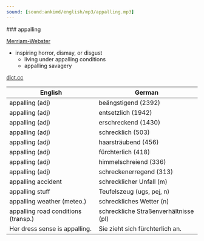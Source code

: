 ```yaml
---
sound: [sound:ankimd/english/mp3/appalling.mp3]
---
```


\### appalling

[Merriam-Webster](https://www.merriam-webster.com/dictionary/appalling)

- inspiring horror, dismay, or disgust
    - living under appalling conditions
    - appalling savagery

[dict.cc](https://www.dict.cc/appalling)

| English        | German       |
| -------------- | ------------ |
| appalling (adj) | beängstigend (2392) |
| appalling (adj) | entsetzlich (1942) |
| appalling (adj) | erschreckend (1430) |
| appalling (adj) | schrecklich (503) |
| appalling (adj) | haarsträubend (456) |
| appalling (adj) | fürchterlich (418) |
| appalling (adj) | himmelschreiend (336) |
| appalling (adj) | schreckenerregend (313) |
| appalling accident | schrecklicher Unfall (m) |
| appalling stuff | Teufelszeug (ugs, pej, n) |
| appalling weather (meteo.) | schreckliches Wetter (n) |
| appalling road conditions (transp.) | schreckliche Straßenverhältnisse (pl) |
| Her dress sense is appalling. | Sie zieht sich fürchterlich an. |
